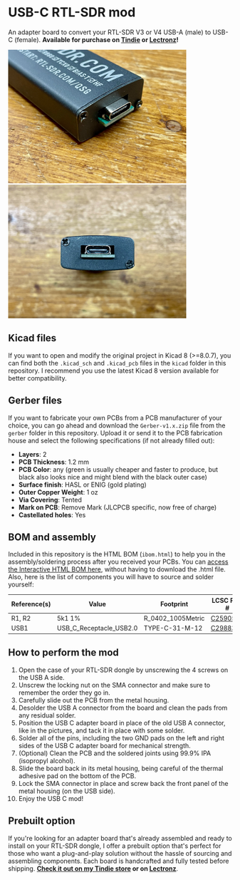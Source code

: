 # USB-C RTL-SDR mod
An adapter board to convert your RTL-SDR V3 or V4 USB-A (male) to USB-C (female). **Available for purchase on [Tindie](https://www.tindie.com/products/ragone/usb-c-rtl-sdr-v3v4-mod/) or [Lectronz](https://lectronz.com/products/usb-c-rtl-sdr-v3-v4-mod)!**

<img src="/images/img_1.jpg?raw=true" alt="USB-C RTL-SDR v3" width=400 /> <img src="/images/img_2.jpg?raw=true" alt="USB-C RTL-SDR v3" width=400 />

## Kicad files
If you want to open and modify the original project in Kicad 8 (>=8.0.7), you can find both the `.kicad_sch` and `.kicad_pcb` files in the `kicad` folder in this repository. I recommend you use the latest Kicad 8 version available for better compatibility.

## Gerber files
If you want to fabricate your own PCBs from a PCB manufacturer of your choice, you can go ahead and download the `Gerber-v1.x.zip` file from the `gerber` folder in this repository. Upload it or send it to the PCB fabrication house and select the following specifications (if not already filled out):
- **Layers**: 2
- **PCB Thickness**: 1.2 mm
- **PCB Color**: any (green is usually cheaper and faster to produce, but black also looks nice and might blend with the black outer case)
- **Surface finish**: HASL or ENIG (gold plating)
- **Outer Copper Weight**: 1 oz
- **Via Covering**: Tented
- **Mark on PCB**: Remove Mark (JLCPCB specific, now free of charge)
- **Castellated holes**: Yes

## BOM and assembly

Included in this repository is the HTML BOM (`ibom.html`) to help you in the assembly/soldering process after you received your PCBs. You can [access the Interactive HTML BOM here](https://umbertoragone.github.io/usbc-rtl-sdr/bom/ibom.html), without having to download the .html file. Also, here is the list of components you will have to source and solder yourself:

| Reference(s) | Value                   | Footprint         | LCSC Part #                                                   | Qty |
| ------------ | ----------------------- | ----------------- | ------------------------------------------------------------- | --- |
| R1, R2       | 5k1 1%                  | R_0402_1005Metric | [C25905](https://www.lcsc.com/product-detail/C25905.html)     | 2   |
| USB1         | USB_C_Receptacle_USB2.0 | TYPE-C-31-M-12    | [C2988369](https://www.lcsc.com/product-detail/C2988369.html) | 1   |

## How to perform the mod
1. Open the case of your RTL-SDR dongle by unscrewing the 4 screws on the USB A side.
2. Unscrew the locking nut on the SMA connector and make sure to remember the order they go in.
3. Carefully slide out the PCB from the metal housing.
4. Desolder the USB A connector from the board and clean the pads from any residual solder.
5. Position the USB C adapter board in place of the old USB A connector, like in the pictures, and tack it in place with some solder.
6. Solder all of the pins, including the two GND pads on the left and right sides of the USB C adapter board for mechanical strength.
7. (Optional) Clean the PCB and the soldered joints using 99.9% IPA (isopropyl alcohol).
8. Slide the board back in its metal housing, being careful of the thermal adhesive pad on the bottom of the PCB.
9. Lock the SMA connector in place and screw back the front panel of the metal housing (on the USB side).
10. Enjoy the USB C mod!

## Prebuilt option
If you're looking for an adapter board that's already assembled and ready to install on your RTL-SDR dongle, I offer a prebuilt option that's perfect for those who want a plug-and-play solution without the hassle of sourcing and assembling components. Each board is handcrafted and fully tested before shipping. **[Check it out on my Tindie store](https://www.tindie.com/products/ragone/usb-c-rtl-sdr-v3v4-mod/) or on [Lectronz](https://lectronz.com/products/usb-c-rtl-sdr-v3-v4-mod)**.
